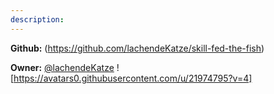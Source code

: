 ```yaml
---
description: 
---
```



**Github:** (https://github.com/lachendeKatze/skill-fed-the-fish)

**Owner:** [@lachendeKatze](https://github.com/lachendeKatze) ![https://avatars0.githubusercontent.com/u/21974795?v=4]

